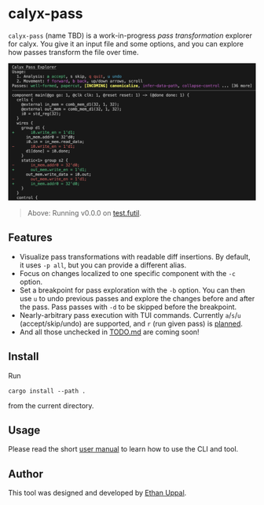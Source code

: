 # calyx-pass

`calyx-pass` (name TBD) is a work-in-progress *pass transformation* explorer for calyx.
You give it an input file and some options, and you can explore how passes transform the file over time.

![Example running of the tool](example_v0.0.0.png)

> Above: Running v0.0.0 on [test.futil](test.futil).

## Features

- Visualize pass transformations with readable diff insertions. By default, it uses `-p all`, but you can provide a different alias.
- Focus on changes localized to one specific component with the `-c` option.
- Set a breakpoint for pass exploration with the `-b` option. You can then use `u` to undo previous passes and explore the changes before and after the pass. Pass passes with `-d` to be skipped before the breakpoint.
- Nearly-arbitrary pass execution with TUI commands. Currently `a`/`s`/`u` (accept/skip/undo) are supported, and `r` (run given pass) is [planned](TODO.md).
- And all those unchecked in [TODO.md](TODO.md) are coming soon!

## Install

Run
```
cargo install --path .
```
from the current directory.

## Usage

Please read the short [user manual](manual.md) to learn how to use the CLI and tool.

## Author

This tool was designed and developed by [Ethan Uppal](https://www.ethanuppal.com).
